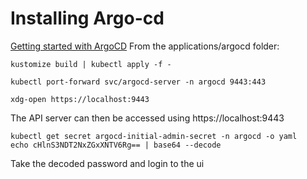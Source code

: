 # Installing Argo-cd 
[Getting started with ArgoCD](https://argo-cd.readthedocs.io/en/stable/getting_started/)
From the applications/argocd folder:
```
kustomize build | kubectl apply -f -

kubectl port-forward svc/argocd-server -n argocd 9443:443

xdg-open https://localhost:9443
```

The API server can then be accessed using https://localhost:9443

```
kubectl get secret argocd-initial-admin-secret -n argocd -o yaml
echo cHlnS3NDT2NxZGxXNTV6Rg== | base64 --decode
```
Take the decoded password and login to the ui
